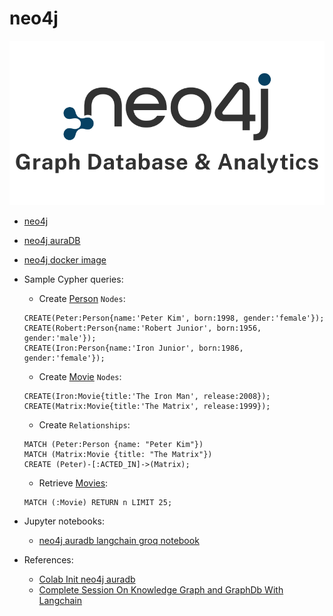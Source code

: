 # neo4j

![neo4j](../../docs/img/neo4j.png)

- [neo4j](https://neo4j.com)
- [neo4j auraDB](https://neo4j.com/cloud/platform/aura-graph-database/)
- [neo4j docker image](https://hub.docker.com/_/neo4j)

- Sample Cypher queries:
    - Create <u>Person</u> `Nodes`:
    ```
    CREATE(Peter:Person{name:'Peter Kim', born:1998, gender:'female'});
    CREATE(Robert:Person{name:'Robert Junior', born:1956, gender:'male'});
    CREATE(Iron:Person{name:'Iron Junior', born:1986, gender:'female'});
    ```
    - Create <u>Movie</u> `Nodes`:
    ```
    CREATE(Iron:Movie{title:'The Iron Man', release:2008});
    CREATE(Matrix:Movie{title:'The Matrix', release:1999});
    ```
    - Create `Relationships`:
    ```
    MATCH (Peter:Person {name: "Peter Kim"})
    MATCH (Matrix:Movie {title: "The Matrix"})
    CREATE (Peter)-[:ACTED_IN]->(Matrix);
    ```
    - Retrieve <u>Movies</u>:
    ```
    MATCH (:Movie) RETURN n LIMIT 25;
    ```
- Jupyter notebooks:
    - [neo4j auradb langchain groq notebook](./neo4j_auradb_langchain_groq.ipynb)

- References:
    - [Colab Init neo4j auradb](https://colab.research.google.com/drive/1-jUyQOOVcg6H2Ohki0NSgcYp176ZAwjX?usp=sharing)
    - [Complete Session On Knowledge Graph and GraphDb With Langchain](https://www.youtube.com/watch?v=hsOJhs3_UCM)